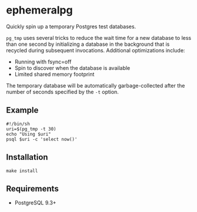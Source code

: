 ephemeralpg
===========

Quickly spin up a temporary Postgres test databases.

`pg_tmp` uses several tricks to reduce the wait time for a new database to less
than one second by initializing a database in the background that is recycled
during subsequent invocations. Additional optimizations include:

* Running with fsync=off
* Spin to discover when the database is available
* Limited shared memory footprint

The temporary database will be automatically garbage-collected after the number
of seconds specified by the `-t` option.

Example
-------

    #!/bin/sh
    uri=$(pg_tmp -t 30)
    echo "Using $uri"
    psql $uri -c 'select now()'

Installation
------------

    make install

Requirements
------------

* PostgreSQL 9.3+


